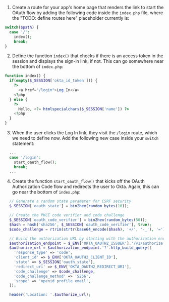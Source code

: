 1. Create a route for your app's home page that renders the link to start the OAuth flow by adding the following code inside the `index.php` file, where the "TODO: define routes here" placeholder currently is:

```php
switch($path) {
  case '/':
    index();
    break;
}
```

2. Define the function `index()` that checks if there is an access token in the session and displays the sign-in link, if not. This can go somewhere near the bottom of `index.php`:

```php
function index() {
  if(empty($_SESSION['okta_id_token'])) {
    ?>
      <a href="/login">Log In</a>
    <?php
  } else {
    ?>
      Hello, <?= htmlspecialchars($_SESSION['name']) ?>
    <?php
  }
}
```

3. When the user clicks the Log In link, they visit the `/login` route, which we need to define now. Add the following new case inside your `switch` statement:

```php
  ...
  case '/login':
    start_oauth_flow();
    break;
  ...
```

4. Create the function `start_oauth_flow()` that kicks off the OAuth Authorization Code flow and redirects the user to Okta. Again, this can go near the bottom of `index.php`:

```php
  // Generate a random state parameter for CSRF security
  $_SESSION['oauth_state'] = bin2hex(random_bytes(10));

  // Create the PKCE code verifier and code challenge
  $_SESSION['oauth_code_verifier'] = bin2hex(random_bytes(50));
  $hash = hash('sha256', $_SESSION['oauth_code_verifier'], true);
  $code_challenge = rtrim(strtr(base64_encode($hash), '+/', '-_'), '=');

  // Build the authorization URL by starting with the authorization endpoint
  $authorization_endpoint = $_ENV['OKTA_OAUTH2_ISSUER'].'/v1/authorize';
  $authorize_url = $authorization_endpoint.'?'.http_build_query([
    'response_type' => 'code',
    'client_id' => $_ENV['OKTA_OAUTH2_CLIENT_ID'],
    'state' => $_SESSION['oauth_state'],
    'redirect_uri' => $_ENV['OKTA_OAUTH2_REDIRECT_URI'],
    'code_challenge' => $code_challenge,
    'code_challenge_method' => 'S256',
    'scope' => 'openid profile email',
  ]);

  header('Location: '.$authorize_url);
```
